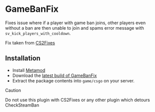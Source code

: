 # GameBanFix
Fixes issue where if a player with game ban joins, other players even without a ban are then unable to join and spams error message with `sv_kick_players_with_cooldown`.

Fix taken from [CS2Fixes](https://github.com/Source2ZE/CS2Fixes/commit/d67f069374e349efb95b9fb5a360172fa08550c8)

## Installation
- Install [Metamod](https://cs2.poggu.me/metamod/installation/)
- Download the [latest build of GameBanFix](https://github.com/Cruze03/GameBanFix/releases/latest)
- Extract the package contents into `game/csgo` on your server.

> [!CAUTION]
> Do not use this plugin with CS2Fixes or any other plugin which detours CheckSteamBan